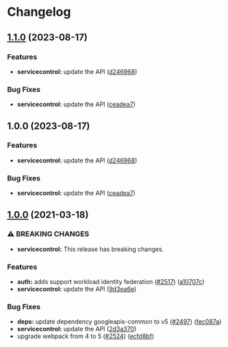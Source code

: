 # Changelog

## [1.1.0](https://github.com/googleapis/google-api-nodejs-client/compare/servicecontrol-v1.0.0...servicecontrol-v1.1.0) (2023-08-17)


### Features

* **servicecontrol:** update the API ([d246968](https://github.com/googleapis/google-api-nodejs-client/commit/d24696820ffadef7cf07c9446e9316ae2f099a66))


### Bug Fixes

* **servicecontrol:** update the API ([ceadea7](https://github.com/googleapis/google-api-nodejs-client/commit/ceadea74b346965c7a0eccd611186e36a556af11))

## 1.0.0 (2023-08-17)


### Features

* **servicecontrol:** update the API ([d246968](https://github.com/googleapis/google-api-nodejs-client/commit/d24696820ffadef7cf07c9446e9316ae2f099a66))


### Bug Fixes

* **servicecontrol:** update the API ([ceadea7](https://github.com/googleapis/google-api-nodejs-client/commit/ceadea74b346965c7a0eccd611186e36a556af11))

## [1.0.0](https://www.github.com/googleapis/google-api-nodejs-client/compare/servicecontrol-v0.1.0...servicecontrol-v1.0.0) (2021-03-18)


### ⚠ BREAKING CHANGES

* **servicecontrol:** This release has breaking changes.

### Features

* **auth:** adds support workload identity federation ([#2517](https://www.github.com/googleapis/google-api-nodejs-client/issues/2517)) ([a10707c](https://www.github.com/googleapis/google-api-nodejs-client/commit/a10707c477759e7c9ef6360a2fe800856fb600c1))
* **servicecontrol:** update the API ([9d3ea6e](https://www.github.com/googleapis/google-api-nodejs-client/commit/9d3ea6e3f60ce7276cd4326bac1c01606f62d3ad))


### Bug Fixes

* **deps:** update dependency googleapis-common to v5 ([#2497](https://www.github.com/googleapis/google-api-nodejs-client/issues/2497)) ([fec087a](https://www.github.com/googleapis/google-api-nodejs-client/commit/fec087abcf3d994dd41c3ffa0a0c12b1f9f09dae))
* **servicecontrol:** update the API ([2d3a370](https://www.github.com/googleapis/google-api-nodejs-client/commit/2d3a3705f258f1eb7301cfbd08c514ffb13b1497))
* upgrade webpack from 4 to 5  ([#2524](https://www.github.com/googleapis/google-api-nodejs-client/issues/2524)) ([ecfd8bf](https://www.github.com/googleapis/google-api-nodejs-client/commit/ecfd8bfcd06e1beabff7ec9a8c4000222379eb8d))
